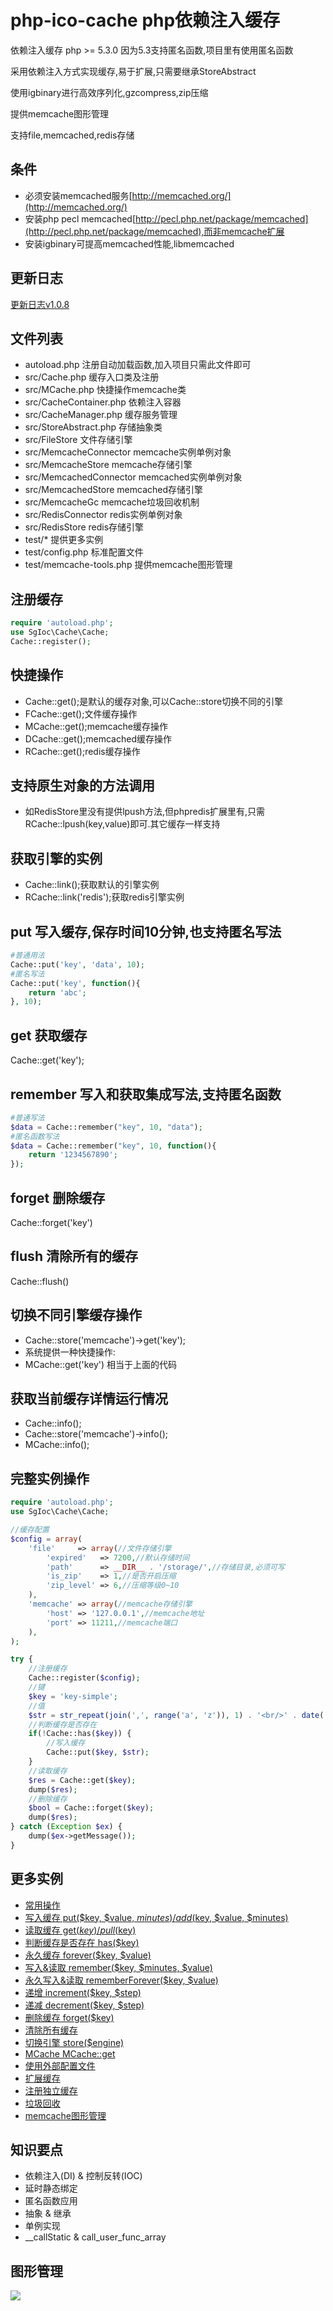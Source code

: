 # php-ico-cache php依赖注入缓存

依赖注入缓存 php >= 5.3.0 因为5.3支持匿名函数,项目里有使用匿名函数

采用依赖注入方式实现缓存,易于扩展,只需要继承StoreAbstract

使用igbinary进行高效序列化,gzcompress,zip压缩

提供memcache图形管理

支持file,memcached,redis存储

## 条件
- 必须安装memcached服务[http://memcached.org/](http://memcached.org/)
- 安装php pecl memcached[http://pecl.php.net/package/memcached](http://pecl.php.net/package/memcached),而非memcache扩展
- 安装igbinary可提高memcached性能,libmemcached



## 更新日志
[更新日志v1.0.8](CHANGELOG.md)

## 文件列表
- autoload.php 注册自动加载函数,加入项目只需此文件即可
- src/Cache.php 缓存入口类及注册
- src/MCache.php 快捷操作memcache类
- src/CacheContainer.php 依赖注入容器
- src/CacheManager.php 缓存服务管理
- src/StoreAbstract.php 存储抽象类
- src/FileStore 文件存储引擎
- src/MemcacheConnector memcache实例单例对象
- src/MemcacheStore memcache存储引擎
- src/MemcachedConnector memcached实例单例对象
- src/MemcachedStore memcached存储引擎
- src/MemcacheGc memcache垃圾回收机制
- src/RedisConnector redis实例单例对象
- src/RedisStore redis存储引擎
- test/* 提供更多实例
- test/config.php 标准配置文件
- test/memcache-tools.php 提供memcache图形管理

## 注册缓存
```php
require 'autoload.php';
use SgIoc\Cache\Cache;
Cache::register();
```

## 快捷操作
- Cache::get();是默认的缓存对象,可以Cache::store切换不同的引擎 
- FCache::get();文件缓存操作
- MCache::get();memcache缓存操作
- DCache::get();memcached缓存操作
- RCache::get();redis缓存操作

## 支持原生对象的方法调用
- 如RedisStore里没有提供lpush方法,但phpredis扩展里有,只需RCache::lpush(key,value)即可.其它缓存一样支持 

## 获取引擎的实例
- Cache::link();获取默认的引擎实例
- RCache::link('redis');获取redis引擎实例 

## put 写入缓存,保存时间10分钟,也支持匿名写法
```php
#普通用法
Cache::put('key', 'data', 10);
#匿名写法
Cache::put('key', function(){
    return 'abc';
}, 10);
```

## get 获取缓存
Cache::get('key');

## remember 写入和获取集成写法,支持匿名函数
```php
#普通写法
$data = Cache::remember("key", 10, "data");
#匿名函数写法 
$data = Cache::remember("key", 10, function(){  
    return '1234567890';
});
```

## forget 删除缓存
Cache::forget('key')

## flush 清除所有的缓存
Cache::flush()

## 切换不同引擎缓存操作
- Cache::store('memcache')->get('key');
- 系统提供一种快捷操作:
- MCache::get('key') 相当于上面的代码

## 获取当前缓存详情运行情况 
- Cache::info();
- Cache::store('memcache')->info();
- MCache::info();


## 完整实例操作
```php
require 'autoload.php';
use SgIoc\Cache\Cache;

//缓存配置
$config = array(
    'file'     => array(//文件存储引擎
        'expired'   => 7200,//默认存储时间
        'path'      => __DIR__ . '/storage/',//存储目录,必须可写
        'is_zip'    => 1,//是否开启压缩
        'zip_level' => 6,//压缩等级0~10
    ),
    'memcache' => array(//memcache存储引擎
        'host' => '127.0.0.1',//memcache地址
        'port' => 11211,//memcache端口
    ),
);

try {
    //注册缓存
    Cache::register($config);
    //键
    $key = 'key-simple';
    //值
    $str = str_repeat(join(',', range('a', 'z')), 1) . '<br/>' . date('H:i:s');
    //判断缓存是否存在
    if(!Cache::has($key)) {
        //写入缓存
        Cache::put($key, $str);
    }
    //读取缓存
    $res = Cache::get($key);
    dump($res);
    //删除缓存
    $bool = Cache::forget($key);
    dump($res);
} catch (Exception $ex) {
    dump($ex->getMessage());
}
```


## 更多实例
- [常用操作](test/exa-simple.php)
- [写入缓存 put($key, $value, $minutes)/add($key, $value, $minutes)](test/exa-add-put.php)
- [读取缓存 get($key)/pull($key)](test/exa-get-pull.php)
- [判断缓存是否存在 has($key)](test/exa-has.php)
- [永久缓存 forever($key, $value)](test/exa-forever.php)
- [写入&读取 remember($key, $minutes, $value)](test/exa-remember.php)
- [永久写入&读取 rememberForever($key, $value)](test/exa-rememberForever.php)
- [递增 increment($key, $step)](test/exa-increment.php)
- [递减 decrement($key, $step)](test/exa-decrement.php)
- [删除缓存 forget($key)](test/exa-forget.php)
- [清除所有缓存](test/exa-flush.php)
- [切换引擎 store($engine)](test/exa-store.php)
- [MCache MCache::get](test/exa-mcache.php)
- [使用外部配置文件](test/exa-config.php)
- [扩展缓存](test/exa-extends.php)
- [注册独立缓存](test/exa-register.php)
- [垃圾回收](test/exa-gc.php)
- [memcache图形管理](test/memcache-tools.php)

## 知识要点
- 依赖注入(DI) & 控制反转(IOC)
- 延时静态绑定
- 匿名函数应用
- 抽象 & 继承
- 单例实现
- __callStatic & call_user_func_array

## 图形管理
![](asset/memcache-tools.png)